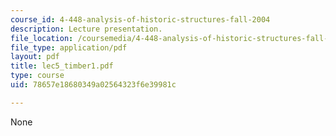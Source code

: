 ```yaml
---
course_id: 4-448-analysis-of-historic-structures-fall-2004
description: Lecture presentation.
file_location: /coursemedia/4-448-analysis-of-historic-structures-fall-2004/78657e18680349a02564323f6e39981c_lec5_timber1.pdf
file_type: application/pdf
layout: pdf
title: lec5_timber1.pdf
type: course
uid: 78657e18680349a02564323f6e39981c

---
```

None